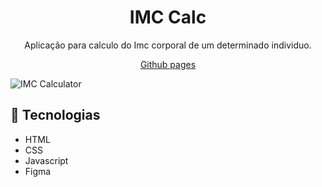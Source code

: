 <h1 align="center">IMC Calc</h1>

<p align="center">Aplicação para calculo do Imc corporal de um determinado individuo.</p>

<p align="center"><a href="https://lucasspor.github.io/Rocketseat_Explorer/Javascript/Avançando/IMC" target="_blank" >Github pages</a></p>

<img src="./.github/preview.mp4" alt="IMC Calculator"/>

## 🚀 Tecnologias

- HTML
- CSS
- Javascript
- Figma